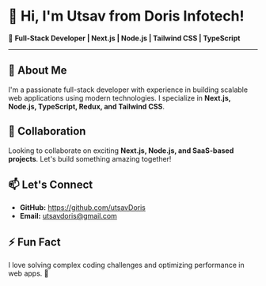 # 👋 Hi, I'm Utsav from Doris Infotech!

🚀 **Full-Stack Developer | Next.js | Node.js | Tailwind CSS | TypeScript**

---

## 👀 About Me  
I'm a passionate full-stack developer with experience in building scalable web applications using modern technologies. I specialize in **Next.js, Node.js, TypeScript, Redux, and Tailwind CSS**.  

## 💼 Collaboration  
Looking to collaborate on exciting **Next.js, Node.js, and SaaS-based projects**. Let's build something amazing together!  

## 📫 Let's Connect  
- **GitHub:** https://github.com/utsavDoris  
- **Email:** utsavdoris@gmail.com

## ⚡ Fun Fact  
I love solving complex coding challenges and optimizing performance in web apps. 🚀  

